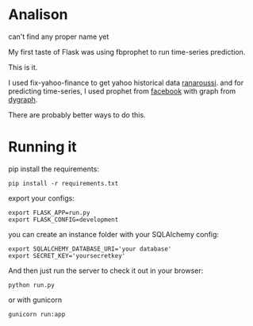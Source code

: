 Analison
===================
can't find any proper name yet


My first taste of Flask was using fbprophet to run time-series prediction.

This is it.

I used fix-yahoo-finance to get yahoo historical data [ranaroussi](https://github.com/ranaroussi).
and for predicting time-series, I used prophet from [facebook](https://facebook.github.io/prophet) with graph from [dygraph](https://github.com/danvk/dygraphs).

There are probably better ways to do this.


Running it
=================
pip install the requirements:

```
pip install -r requirements.txt
```

export your configs:

```
export FLASK_APP=run.py
export FLASK_CONFIG=development
```

you can create an instance folder with your SQLAlchemy config:
```
export SQLALCHEMY_DATABASE_URI='your database'
export SECRET_KEY='yoursecretkey'
```

And then just run the server to check it out in your browser:

```
python run.py
```
or with gunicorn

```
gunicorn run:app
```
